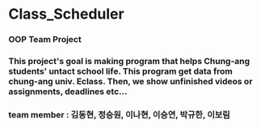 # Class_Scheduler

### OOP Team Project
### This project's goal is making program that helps Chung-ang students' untact school life. This program get data from chung-ang univ. Eclass. Then, we show unfinished videos or assignments, deadlines etc...

### team member : 김동현, 정승원, 이나현, 이승연, 박규한, 이보림

